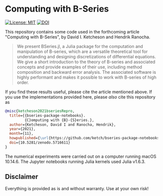 # Computing with B-Series

[![License: MIT](https://img.shields.io/badge/License-MIT-success.svg)](https://opensource.org/licenses/MIT)
[![DOI](https://zenodo.org/badge/429305906.svg)](https://zenodo.org/badge/latestdoi/429305906)

This repository contains some code used in the forthcoming article "Computing with B-Series", by David I. Ketcheson and Hendrik Ranocha.

> We present BSeries.jl, a Julia package for the computation and manipulation of B-series, which are a
versatile theoretical tool for understanding and designing discretizations of
differential equations.
We give a short introduction to the theory of B-series
and associated concepts and provide examples of their use, including method composition
and backward error analysis.  The associated software is highly performant
and makes it possible to work with B-series of high order.

If you find these results useful, please cite the article mentioned above.  If you
use the implementations provided here, please *also* cite this repository as
```bibtex
@misc{ketcheson2021bseriesRepro,
  title={{bseries-package-notebooks}.
         {C}omputing with {B}-{S}eries.},
  author={Ketcheson, David I and Ranocha, Hendrik},
  year={2021},
  month={11},
  howpublished={\url{https://github.com/ketch/bseries-package-notebooks}},
  doi={10.5281/zenodo.5716611}
}
```

The numerical experiments were carried out on a computer running macOS 10.14.6.
The Jupyter notebooks running Julia kernels used Julia v1.6.3.

## Disclaimer

Everything is provided as is and without warranty. Use at your own risk!
